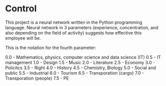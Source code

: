 # Control
This project is a neural network written in the Python programming language.
Neural network in 3 parameters (experience, concentration, and also depending on the field of activity) suggests how effective this employee will be.

This is the notation for the fourth parameter:

0.0 - Mathematics, physics, computer science and data science (IT)
0.5 - IT management
1.0 - Design
1.5 - Music
2.0 - Literature
2.5 - Economy
3.0 - Policitcs
3.5 - Right
4.0 - History
4.5 - Chemistry, Biology
5.0 - Social and public
5.5 - Industrial
6.0 - Tourism
6.5 - Transporation (cargo)
7.0 - Transporation (people)
7.5 - PE
